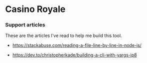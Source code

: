 # Casino Royale

### Support articles

These are the articles I've read to help me build this tool.

- https://stackabuse.com/reading-a-file-line-by-line-in-node-js/

- https://dev.to/christopherkade/building-a-cli-with-yargs-ip8
